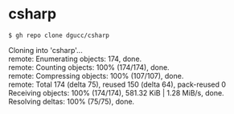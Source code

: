 # csharp

`$ gh repo clone dgucc/csharp` 

  Cloning into 'csharp'...  
  remote: Enumerating objects: 174, done.  
  remote: Counting objects: 100% (174/174), done.  
  remote: Compressing objects: 100% (107/107), done.  
  remote: Total 174 (delta 75), reused 150 (delta 64), pack-reused 0  
  Receiving objects: 100% (174/174), 581.32 KiB | 1.28 MiB/s, done.  
  Resolving deltas: 100% (75/75), done.  
